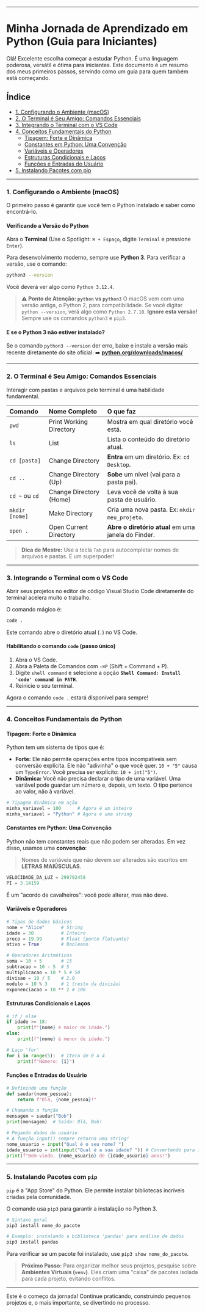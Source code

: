 

-----

# Minha Jornada de Aprendizado em Python (Guia para Iniciantes)

Olá\! Excelente escolha começar a estudar Python. É uma linguagem poderosa, versátil e ótima para iniciantes. Este documento é um resumo dos meus primeiros passos, servindo como um guia para quem também está começando.

## Índice
- [1. Configurando o Ambiente (macOS)](#1-configurando-o-ambiente-macos)
- [2. O Terminal é Seu Amigo: Comandos Essenciais](#2-o-terminal-é-seu-amigo-comandos-essenciais)
- [3. Integrando o Terminal com o VS Code](#3-integrando-o-terminal-com-o-vs-code)
- [4. Conceitos Fundamentais do Python](#4-conceitos-fundamentais-do-python)
    - [Tipagem: Forte e Dinâmica](#tipagem-forte-e-dinâmica)
    - [Constantes em Python: Uma Convenção](#constantes-em-python-uma-convenção)
    - [Variáveis e Operadores](#variáveis-e-operadores)
    - [Estruturas Condicionais e Laços](#estruturas-condicionais-e-laços)
    - [Funções e Entradas do Usuário](#funções-e-entradas-do-usuário)
- [5. Instalando Pacotes com pip](#5-instalando-pacotes-com-pip)


-----

### 1\. Configurando o Ambiente (macOS)

O primeiro passo é garantir que você tem o Python instalado e saber como encontrá-lo.

#### Verificando a Versão do Python

Abra o **Terminal** (Use o Spotlight: `⌘ + Espaço`, digite `Terminal` e pressione `Enter`).

Para desenvolvimento moderno, sempre use **Python 3**. Para verificar a versão, use o comando:

```bash
python3 --version
```

Você deverá ver algo como `Python 3.12.4`.

> **⚠️ Ponto de Atenção: `python` vs `python3`**
> O macOS vem com uma versão antiga, o Python 2, para compatibilidade. Se você digitar `python --version`, verá algo como `Python 2.7.18`. **Ignore esta versão\!** Sempre use os comandos `python3` e `pip3`.

#### E se o Python 3 não estiver instalado?

Se o comando `python3 --version` der erro, baixe e instale a versão mais recente diretamente do site oficial:
➡️ **[python.org/downloads/macos/](https://www.python.org/downloads/macos/)**

-----

### 2\. O Terminal é Seu Amigo: Comandos Essenciais

Interagir com pastas e arquivos pelo terminal é uma habilidade fundamental.

| Comando | Nome Completo | O que faz |
| :--- | :--- | :--- |
| `pwd` | Print Working Directory | Mostra em qual diretório você está. |
| `ls` | List | Lista o conteúdo do diretório atual. |
| `cd [pasta]` | Change Directory | **Entra** em um diretório. Ex: `cd Desktop`. |
| `cd ..` | Change Directory (Up) | **Sobe** um nível (vai para a pasta pai). |
| `cd ~` ou `cd`| Change Directory (Home)| Leva você de volta à sua pasta de usuário. |
| `mkdir [nome]`| Make Directory | Cria uma nova pasta. Ex: `mkdir meu_projeto`. |
| `open .` | Open Current Directory| **Abre o diretório atual** em uma janela do Finder. |

> **Dica de Mestre:** Use a tecla `Tab` para autocompletar nomes de arquivos e pastas. É um superpoder\!

-----

### 3\. Integrando o Terminal com o VS Code

Abrir seus projetos no editor de código Visual Studio Code diretamente do terminal acelera muito o trabalho.

O comando mágico é:

```bash
code .
```

Este comando abre o diretório atual (`.`) no VS Code.

#### Habilitando o comando `code` (passo único)

1.  Abra o VS Code.
2.  Abra a Paleta de Comandos com `⇧⌘P` (Shift + Command + P).
3.  Digite `shell command` e selecione a opção **`Shell Command: Install 'code' command in PATH`**.
4.  Reinicie o seu terminal.

Agora o comando `code .` estará disponível para sempre\!

-----

### 4\. Conceitos Fundamentais do Python

#### Tipagem: Forte e Dinâmica

Python tem um sistema de tipos que é:

  * **Forte:** Ele não permite operações entre tipos incompatíveis sem conversão explícita. Ele não "adivinha" o que você quer. `10 + "5"` causa um `TypeError`. Você precisa ser explícito: `10 + int("5")`.
  * **Dinâmica:** Você não precisa declarar o tipo de uma variável. Uma variável pode guardar um número e, depois, um texto. O tipo pertence ao valor, não à variável.

<!-- end list -->

```python
# Tipagem dinâmica em ação
minha_variavel = 100      # Agora é um inteiro
minha_variavel = "Python" # Agora é uma string
```

#### Constantes em Python: Uma Convenção

Python não tem constantes reais que não podem ser alteradas. Em vez disso, usamos uma **convenção**:

> Nomes de variáveis que não devem ser alterados são escritos em **LETRAS MAIÚSCULAS**.

```python
VELOCIDADE_DA_LUZ = 299792458
PI = 3.14159
```

É um "acordo de cavalheiros": você pode alterar, mas não deve.

#### Variáveis e Operadores

```python
# Tipos de dados básicos
nome = "Alice"      # String
idade = 30          # Inteiro
preco = 19.99       # Float (ponto flutuante)
ativo = True        # Booleano

# Operadores Aritméticos
soma = 10 + 5       # 15
subtracao = 10 - 5  # 5
multiplicacao = 10 * 5 # 50
divisao = 10 / 5    # 2.0
modulo = 10 % 3     # 1 (resto da divisão)
exponenciacao = 10 ** 2 # 100
```

#### Estruturas Condicionais e Laços

```python
# if / else
if idade >= 18:
    print(f"{nome} é maior de idade.")
else:
    print(f"{nome} é menor de idade.")

# Laço 'for'
for i in range(5):  # Itera de 0 a 4
    print(f"Número: {i}")
```

#### Funções e Entradas do Usuário

```python
# Definindo uma função
def saudar(nome_pessoa):
    return f"Olá, {nome_pessoa}!"

# Chamando a função
mensagem = saudar("Bob")
print(mensagem)  # Saída: Olá, Bob!

# Pegando dados do usuário
# A função input() sempre retorna uma string!
nome_usuario = input("Qual é o seu nome? ")
idade_usuario = int(input("Qual é a sua idade? ")) # Convertendo para inteiro
print(f"Bem-vindo, {nome_usuario} de {idade_usuario} anos!")
```

-----

### 5\. Instalando Pacotes com `pip`

`pip` é a "App Store" do Python. Ele permite instalar bibliotecas incríveis criadas pela comunidade.

O comando usa `pip3` para garantir a instalação no Python 3.

```bash
# Sintaxe geral
pip3 install nome_do_pacote

# Exemplo: instalando a biblioteca 'pandas' para análise de dados
pip3 install pandas
```

Para verificar se um pacote foi instalado, use `pip3 show nome_do_pacote`.

> **Próximo Passo:** Para organizar melhor seus projetos, pesquise sobre **Ambientes Virtuais (`venv`)**. Eles criam uma "caixa" de pacotes isolada para cada projeto, evitando conflitos.

-----

Este é o começo da jornada\! Continue praticando, construindo pequenos projetos e, o mais importante, se divertindo no processo.
